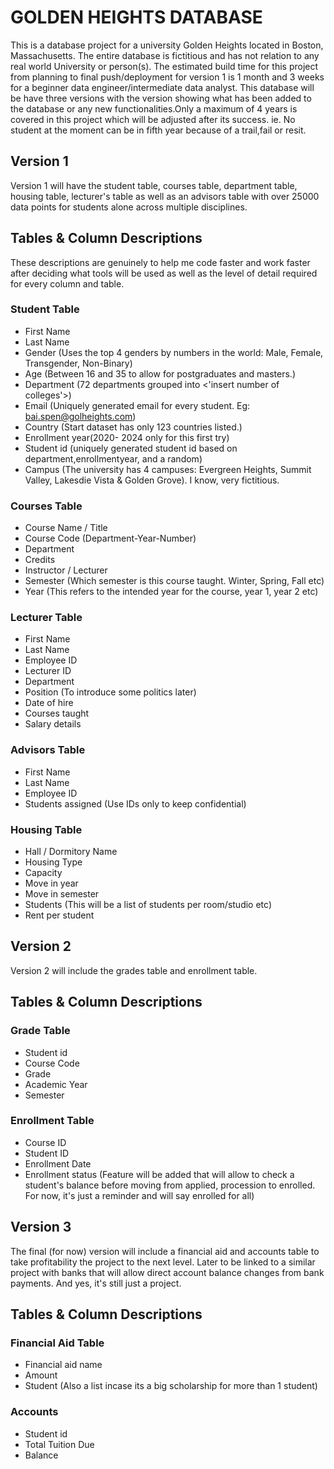 # GOLDEN HEIGHTS DATABASE
This is a database project for a university Golden Heights located in Boston, Massachusetts. The entire database is fictitious and has not relation to any real world University or person(s). The estimated build time for this project from planning to final push/deployment for version 1 is 1 month and 3 weeks for a beginner data engineer/intermediate data analyst. This database will be have three versions with the version showing what has been added to the database or any new functionalities.Only a maximum of 4 years is covered in this project which will be adjusted after its success. ie. No student at the moment can be in fifth year because of a trail,fail or resit.

## Version 1
Version 1 will have the student table, courses table, department table, housing table, lecturer's table as well as an advisors table with over 25000 data points for students alone across multiple disciplines.

## Tables & Column Descriptions
These descriptions are genuinely to help me code faster and work faster after deciding what tools will be used as well as the level of detail required for every column and table.

### Student Table
- First Name
- Last Name
- Gender (Uses the top 4 genders by numbers in the world: Male, Female, Transgender, Non-Binary)
- Age (Between 16 and 35 to allow for postgraduates and masters.)
- Department (72 departments grouped into <'insert number of colleges'>)
- Email (Uniquely generated email for every student. Eg: bai.spen@golheights.com)
- Country (Start dataset has only 123 countries listed.)
- Enrollment year(2020- 2024 only for this first try)
- Student id (uniquely generated student id based on department,enrollmentyear, and a random)
- Campus (The university has 4 campuses: Evergreen Heights, Summit Valley, Lakesdie Vista & Golden Grove). I know, very fictitious.

### Courses Table
- Course Name / Title
- Course Code (Department-Year-Number)
- Department
- Credits
- Instructor / Lecturer
- Semester (Which semester is this course taught. Winter, Spring, Fall etc)
- Year (This refers to the intended year for the course, year 1, year 2 etc)

### Lecturer Table
- First Name
- Last Name
- Employee ID
- Lecturer ID
- Department
- Position (To introduce some politics later)
- Date of hire
- Courses taught 
- Salary details

### Advisors Table
- First Name
- Last Name
- Employee ID
- Students assigned (Use IDs only to keep confidential)

### Housing Table
- Hall / Dormitory Name
- Housing Type
- Capacity
- Move in year
- Move in semester
- Students (This will be a list of students per room/studio etc)
- Rent per student

## Version 2 
Version 2 will include the grades table and enrollment table.

## Tables & Column Descriptions
### Grade Table
- Student id
- Course Code
- Grade
- Academic Year
- Semester

### Enrollment Table
- Course ID
- Student ID
- Enrollment Date
- Enrollment status (Feature will be added that will allow to check a student's balance before moving from applied, procession to enrolled. For now, it's just a reminder and will say enrolled for all)

## Version 3
The final (for now) version will include a financial aid and accounts table to take profitability the project to the next level. Later to be linked to a similar project with banks that will allow direct account balance changes from bank payments. And yes, it's still just a project.

## Tables & Column Descriptions
### Financial Aid Table
- Financial aid name
- Amount
- Student (Also a list incase its a big scholarship for more than 1 student)

### Accounts
- Student id
- Total Tuition Due
- Balance